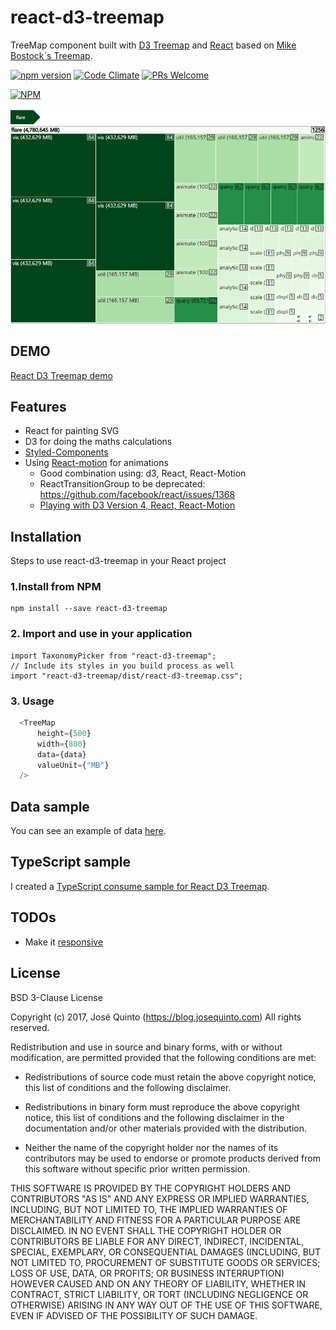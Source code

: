 # react-d3-treemap
TreeMap component built with [D3 Treemap](https://github.com/d3/d3-hierarchy/blob/master/README.md#treemap)
and [React](https://facebook.github.io/react) based on [Mike Bostock´s Treemap](https://bl.ocks.org/mbostock/911ad09bdead40ec0061).


[![npm version](https://badge.fury.io/js/react-d3-treemap.svg)](https://badge.fury.io/js/react-d3-treemap)
[![Code Climate](https://codeclimate.com/github/jquintozamora/react-d3-treemap/badges/gpa.svg)](https://codeclimate.com/github/jquintozamora/react-d3-treemap)
[![PRs Welcome](https://img.shields.io/badge/PRs-welcome-brightgreen.svg)](Readme.md#want-to-contribute)

[![NPM](https://nodei.co/npm/react-d3-treemap.png?downloads=true)](https://nodei.co/npm/react-d3-treemap/)

![React-d3-treemap-gif](./assets/react-d3-treemap.gif)

## DEMO
[React D3 Treemap demo](http://josequinto.com/reactd3treemap/index.html)

## Features
- React for painting SVG
- D3 for doing the maths calculations
- [Styled-Components](https://github.com/styled-components/styled-components)
- Using [React-motion](https://github.com/chenglou/react-motion) for animations
  - Good combination using: d3, React, React-Motion
  - ReactTransitionGroup to be deprecated: https://github.com/facebook/react/issues/1368
  - [Playing with D3 Version 4, React, React-Motion](https://medium.com/@ilikepiecharts/playing-with-d3-version-4-react-react-motion-3d04c6eb21c9#.25pnrcyg3)

## Installation
Steps to use react-d3-treemap in your React project
### 1.Install from NPM
```
npm install --save react-d3-treemap
```

### 2. Import and use in your application
```
import TaxonomyPicker from "react-d3-treemap";
// Include its styles in you build process as well
import "react-d3-treemap/dist/react-d3-treemap.css";
```

### 3. Usage
```js
  <TreeMap
      height={500}
      width={800}
      data={data}
      valueUnit={"MB"}
  />
```
## Data sample
You can see an example of data [here](https://github.com/jquintozamora/react-d3-treemap/blob/master/app/src/data/data.ts).

## TypeScript sample
I created a [TypeScript consume sample for React D3 Treemap](https://github.com/jquintozamora/react-d3-treemap-consume-typescript).

## TODOs
- Make it [responsive](https://truongtx.me/2016/08/20/moving-away-from-d3js-im-using-reactjs-for-dom-manipulation-now)


## License
BSD 3-Clause License

Copyright (c) 2017, José Quinto (https://blog.josequinto.com)
All rights reserved.

Redistribution and use in source and binary forms, with or without
modification, are permitted provided that the following conditions are met:

* Redistributions of source code must retain the above copyright notice, this
  list of conditions and the following disclaimer.

* Redistributions in binary form must reproduce the above copyright notice,
  this list of conditions and the following disclaimer in the documentation
  and/or other materials provided with the distribution.

* Neither the name of the copyright holder nor the names of its
  contributors may be used to endorse or promote products derived from
  this software without specific prior written permission.

THIS SOFTWARE IS PROVIDED BY THE COPYRIGHT HOLDERS AND CONTRIBUTORS "AS IS"
AND ANY EXPRESS OR IMPLIED WARRANTIES, INCLUDING, BUT NOT LIMITED TO, THE
IMPLIED WARRANTIES OF MERCHANTABILITY AND FITNESS FOR A PARTICULAR PURPOSE ARE
DISCLAIMED. IN NO EVENT SHALL THE COPYRIGHT HOLDER OR CONTRIBUTORS BE LIABLE
FOR ANY DIRECT, INDIRECT, INCIDENTAL, SPECIAL, EXEMPLARY, OR CONSEQUENTIAL
DAMAGES (INCLUDING, BUT NOT LIMITED TO, PROCUREMENT OF SUBSTITUTE GOODS OR
SERVICES; LOSS OF USE, DATA, OR PROFITS; OR BUSINESS INTERRUPTION) HOWEVER
CAUSED AND ON ANY THEORY OF LIABILITY, WHETHER IN CONTRACT, STRICT LIABILITY,
OR TORT (INCLUDING NEGLIGENCE OR OTHERWISE) ARISING IN ANY WAY OUT OF THE USE
OF THIS SOFTWARE, EVEN IF ADVISED OF THE POSSIBILITY OF SUCH DAMAGE.
